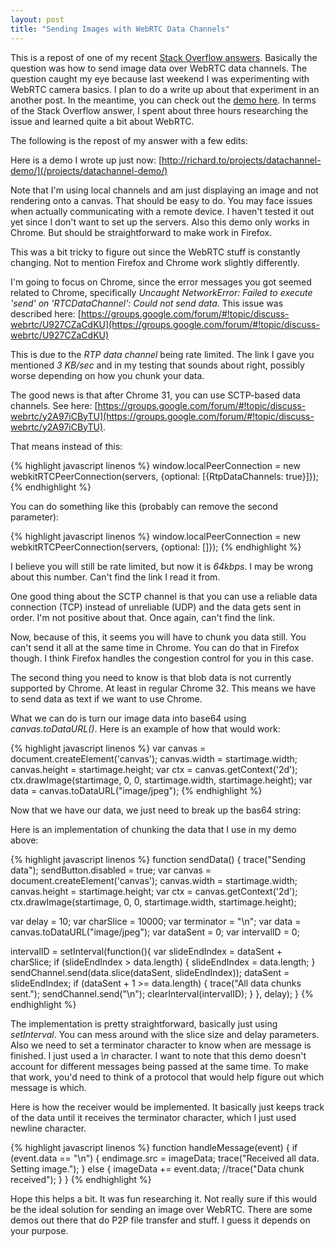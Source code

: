 ```yaml
---
layout: post
title: "Sending Images with WebRTC Data Channels"
---
```



This is a repost of one of my recent [Stack Overflow answers](http://stackoverflow.com/questions/21585681/send-image-data-over-rtc-data-channel/21591458#21591458). Basically the question was how to send image data over WebRTC data channels. The question caught my eye because last weekend I was experimenting with WebRTC camera basics. I plan to do a write up about that experiment in an another post. In the meantime, you can check out the [demo here](/projects/webrtc). In terms of the Stack Overflow answer, I spent about three hours researching the issue and learned quite a bit about WebRTC.

The following is the repost of my answer with a few edits:

Here is a demo I wrote up just now: [http://richard.to/projects/datachannel-demo/](/projects/datachannel-demo/)

Note that I'm using local channels and am just displaying an image and not rendering onto a canvas. That should be easy to do. You may face issues when actually communicating with a remote device. I haven't tested it out yet since I don't want to set up the servers. Also this demo only works in Chrome. But should be straightforward to make work in Firefox.

This was a bit tricky to figure out since the WebRTC stuff is constantly changing. Not to mention Firefox and Chrome work slightly differently.

I'm going to focus on Chrome, since the error messages you got seemed related to Chrome, specifically *Uncaught NetworkError: Failed to execute 'send' on 'RTCDataChannel': Could not send data*. This issue was described here: [https://groups.google.com/forum/#!topic/discuss-webrtc/U927CZaCdKU](https://groups.google.com/forum/#!topic/discuss-webrtc/U927CZaCdKU)

This is due to the *RTP data channel* being rate limited. The link I gave you mentioned *3 KB/sec* and in my testing that sounds about right, possibly worse depending on how you chunk your data.

The good news is that after Chrome 31, you can use SCTP-based data channels. See here: [https://groups.google.com/forum/#!topic/discuss-webrtc/y2A97iCByTU](https://groups.google.com/forum/#!topic/discuss-webrtc/y2A97iCByTU).

That means instead of this:

{% highlight javascript linenos %}
window.localPeerConnection = new webkitRTCPeerConnection(servers,
  {optional: [{RtpDataChannels: true}]});
{% endhighlight %}

You can do something like this (probably can remove the second parameter):

{% highlight javascript linenos %}
window.localPeerConnection = new webkitRTCPeerConnection(servers,
  {optional: []});
{% endhighlight %}

I believe you will still be rate limited, but now it is *64kbps*. I may be wrong about this number. Can't find the link I read it from.

One good thing about the SCTP channel is that you can use a reliable data connection (TCP) instead of unreliable (UDP) and the data gets sent in order. I'm not positive about that. Once again, can't find the link.

Now, because of this, it seems you will have to chunk you data still. You can't send it all at the same time in Chrome. You can do that in Firefox though. I think Firefox handles the congestion control for you in this case.

The second thing you need to know is that blob data is not currently supported by Chrome. At least in regular Chrome 32. This means we have to send data as text if we want to use Chrome.

What we can do is turn our image data into base64 using *canvas.toDataURL()*. Here is an example of how that would work:

{% highlight javascript linenos %}
  var canvas = document.createElement('canvas');
  canvas.width = startimage.width;
  canvas.height = startimage.height;
  var ctx = canvas.getContext('2d');
  ctx.drawImage(startimage, 0, 0, startimage.width, startimage.height);
  var data = canvas.toDataURL("image/jpeg");
{% endhighlight %}

Now that we have our data, we just need to break up the bas64 string:

Here is an implementation of chunking the data that I use in my demo above:

{% highlight javascript linenos %}
function sendData() {
  trace("Sending data");
  sendButton.disabled = true;
  var canvas = document.createElement('canvas');
  canvas.width = startimage.width;
  canvas.height = startimage.height;
  var ctx = canvas.getContext('2d');
  ctx.drawImage(startimage, 0, 0, startimage.width, startimage.height);

  var delay = 10;
  var charSlice = 10000;
  var terminator = "\n";
  var data = canvas.toDataURL("image/jpeg");
  var dataSent = 0;
  var intervalID = 0;

  intervalID = setInterval(function(){
    var slideEndIndex = dataSent + charSlice;
    if (slideEndIndex > data.length) {
      slideEndIndex = data.length;
    }
    sendChannel.send(data.slice(dataSent, slideEndIndex));
    dataSent = slideEndIndex;
    if (dataSent + 1 >= data.length) {
      trace("All data chunks sent.");
      sendChannel.send("\n");
      clearInterval(intervalID);
    }
  }, delay);
}
{% endhighlight %}

The implementation is pretty straightforward, basically just using *setInterval*. You can mess around with the slice size and delay parameters. Also we need to set a terminator character to know when are message is finished. I just used a *\n* character. I want to note that this demo doesn't account for different messages being passed at the same time. To make that work, you'd need to think of a protocol that would help figure out which message is which.

Here is how the receiver would be implemented. It basically just keeps track of the data until it receives the terminator character, which I just used newline character.

{% highlight javascript linenos %}
  function handleMessage(event) {
    if (event.data == "\n") {
      endimage.src = imageData;
      trace("Received all data. Setting image.");
    } else {
      imageData += event.data;
      //trace("Data chunk received");
    }
  }
{% endhighlight %}

Hope this helps a bit. It was fun researching it. Not really sure if this would be the ideal solution for sending an image over WebRTC. There are some demos out there that do P2P file transfer and stuff. I guess it depends on your purpose.